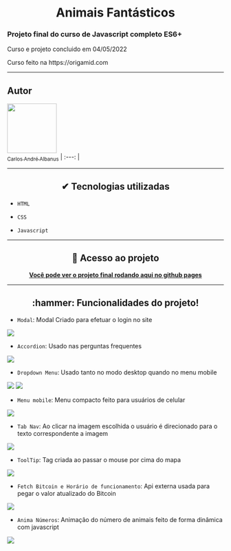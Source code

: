 <h1 align="center">Animais Fantásticos</h1>
<h3>Projeto final do curso de Javascript completo ES6+</h3>
<p>Curso e projeto concluido em 04/05/2022</p>
<p>Curso feito na https://origamid.com</p>
<hr/>

## Autor
[<img src="https://user-images.githubusercontent.com/24578339/166850069-5cebc131-c833-4c8c-9a36-e7d9cf11fb22.jpeg" width=115><br><sub>Carlos André Albanus</sub>](https://github.com/reveredy)
| :---: |
<hr/>

<h2 align="center">✔ Tecnologias utilizadas</h2>

- `HTML`

- `CSS`

- `Javascript`

<hr/>

<h2 align="center">📁 Acesso ao projeto</h2>

**<p align="center"><a href="https://reveredy.github.io/Animais-fantasticos/">Você pode ver o projeto final rodando aqui no github pages</a></p>**

<hr/>

<h2 align="center">:hammer: Funcionalidades do projeto!</h2>

- `Modal`: Modal Criado para efetuar o login no site
<img src="https://user-images.githubusercontent.com/24578339/166842718-8d4e8b2d-9bf7-4855-94f6-92fe9ae602db.png"/>

- `Accordion`:  Usado nas perguntas frequentes
<img src="https://user-images.githubusercontent.com/24578339/166838490-238e0384-bb10-4e4b-b45c-306149d7f6a4.png"/>

- `Dropdown Menu`: Usado tanto no modo desktop quando no menu mobile
<img src="https://user-images.githubusercontent.com/24578339/166841433-7a25044f-4d89-47f0-a2cd-291ec6754e90.png"/>
<img src="https://user-images.githubusercontent.com/24578339/166841515-48b47269-5ad0-4f22-ab6a-c889302bed1c.png"/>

- `Menu mobile`: Menu compacto feito para usuários de celular
<img src="https://user-images.githubusercontent.com/24578339/166841655-7f98bf3d-acda-4aa1-a72d-38888f2ca748.png"/>

- `Tab Nav`: Ao clicar na imagem escolhida o usuário é direcionado para o texto correspondente a imagem
<img src="https://user-images.githubusercontent.com/24578339/166841923-b45dc85e-e99e-4b1d-b82a-5e0892ad9973.png"/>

- `ToolTip`: Tag criada ao passar o mouse por cima do mapa
<img src="https://user-images.githubusercontent.com/24578339/166842158-6d47e1da-0d16-4216-ad5b-34803b1608fa.png"/>

- `Fetch Bitcoin e Horário de funcionamento`: Api externa usada para pegar o valor atualizado do Bitcoin
<img src="https://user-images.githubusercontent.com/24578339/166842290-b16fcc31-644e-4892-a2e9-ab7cda149c5b.png"/>

- `Anima Números`: Animação do número de animais feito de forma dinâmica com javascript
<img src="https://user-images.githubusercontent.com/24578339/166842435-fab31783-8dde-4bff-ab52-c2b7eece02dd.png"/>
